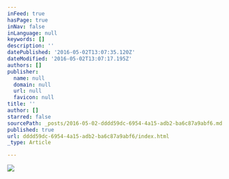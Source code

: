 ```yaml
---
inFeed: true
hasPage: true
inNav: false
inLanguage: null
keywords: []
description: ''
datePublished: '2016-05-02T13:07:35.120Z'
dateModified: '2016-05-02T13:07:17.195Z'
authors: []
publisher:
  name: null
  domain: null
  url: null
  favicon: null
title: ''
author: []
starred: false
sourcePath: _posts/2016-05-02-dddd59dc-6954-4a15-adb2-ba6c87a9abf6.md
published: true
url: dddd59dc-6954-4a15-adb2-ba6c87a9abf6/index.html
_type: Article

---
```

![](https://the-grid-user-content.s3-us-west-2.amazonaws.com/dd9e4fea-a873-4a5f-aef5-007e375df303.jpg)